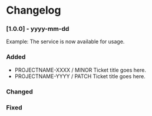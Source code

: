 # Changelog

### [1.0.0] - yyyy-mm-dd
Example: The service is now available for usage.

### Added
- PROJECTNAME-XXXX / MINOR Ticket title goes here.
- PROJECTNAME-YYYY / PATCH Ticket title goes here.

### Changed

### Fixed
